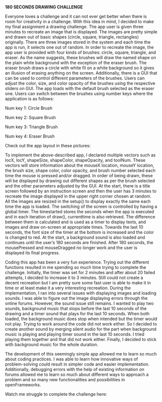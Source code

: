 **180 SECONDS DRAWING CHALLENGE**

Everyone loves a challenge and it can not ever get better when there is room for creativity in a challenge. With this idea in mind, I decided to make my final assignment a drawing challenge. The app user is given three minutes to recreate an image that is displayed. The images are pretty simple and drawn out of basic shapes (circle, square, triangle, rectangles) originally. There are three images stored in the system and each time the app is run, it selects one out of random. In order to recreate the image, the app user is provided with four kinds of brushes: circle, square, triangle, and eraser. As the name suggests, these brushes will draw the named shape on the plain white background with the exception of the eraser brush. The eraser brush draws a circle with white fil on a white background so it gives an illusion of erasing anything on the screen. Additionally, there is a GUI that can be used to control different parameters of the brushes. Users can adjust the color, size, and color opacity of the brushes using the respective sliders on GUI. The app loads with the default brush selected as the eraser one. Users can switch between the brushes using number keys where the application is as follows:

Num key 1: Circle Brush

Num key 2: Square Brush

Num key 3: Triangle Brush

Num key 4: Eraser Brush

Check out the app layout in these pictures:

To implement the above-described app, I declared multiple vectors such as locX, locY, shapeSize, shapeColor, shapeOpacity, and toolNum. These vectors will store information about the mouseX location, mouseY location, the brush size, shape color, color opacity, and brush number selected each time the mouse is pressed and/or dragged. In order of being drawn, these will be displayed by drawing out different shapes as per the brush selected and the other parameters adjusted by the GUI. At the start, there is a title screen followed by an instruction screen and then the user has 3 minutes to recreate the image displayed in the upper right corner chosen at random. All the images are resized in the setup() to display exactly the same each time the app is loaded. The switching of the screen is controlled by having a global timer. The timestarted stores the seconds when the app is executed and in each iteration of draw(), currenttime is also retrieved. The difference between them is calculated and is used as a timer to display texts, and images and draw on-screen at appropriate times. Towards the last 10 seconds, the font size of the timer at the bottom is increased and the color is changed to red. At the start, a background sound is also loaded and continues until the user’s 180 seconds are finished. After 180 seconds, the mousePressed and mouseDragged no longer work and the user is displayed its final progress. 

Coding this app has been a very fun experience. Trying out the different functions resulted in me spending so much time trying to complete the challenge. Initially, the timer was set for 2 minutes and after about 20 failed attempts, I decided to increase it to 3 minutes. Still could not create a decent recreation but I am pretty sure some fast user is able to make it in time or at least make it a very interesting recreation. During the implementation, I ran into several issues with displaying images and loading sounds. I was able to figure out the image displaying errors through the online forums. However, the sound issue still remains. I wanted to play two sounds, background music that stops before the last 10 seconds of the drawing and a timer sound that plays for the last 10 seconds. When both loaded, the background music does stop when intended but the timer would not play. Trying to work around the code did not work either. So I decided to create another sound by merging silent audio for the part when background music is playing and playing timer sound in the last 10 seconds. I tried playing them together and that did not work either. Finally, I decided to stick with background music for the whole duration.

The development of this seemingly simple app allowed me to learn so much about coding practices. I was able to learn how innovative ways of problem-solving could result in simpler code and easier implementation. Additionally, debugging errors with the help of existing information on forums allowed me to learn so much about different ways to approach a problem and so many new functionalities and possibilities in openFrameworks. 

Watch me struggle to complete the challenge here:
